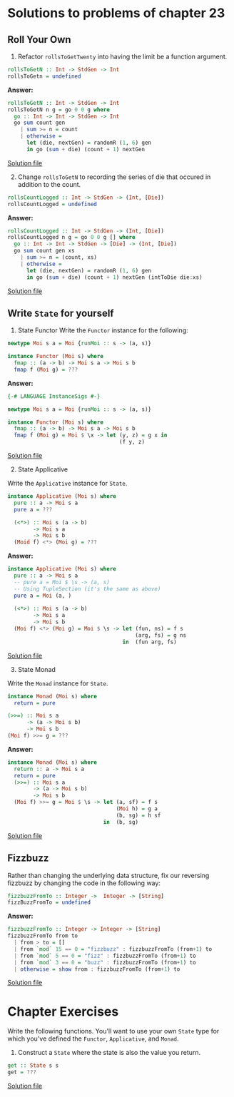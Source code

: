 # Solutions to problems of chapter 23

## Roll Your Own

1. Refactor `rollsToGetTwenty` into having the limit be a function argument.

```hs
rollsToGetN :: Int -> StdGen -> Int
rollsToGetn = undefined
```
**Answer:**
```hs
rollsToGetN :: Int -> StdGen -> Int
rollsToGetN n g = go 0 0 g where
  go :: Int -> Int -> StdGen -> Int
  go sum count gen
    | sum >= n = count
    | otherwise =
      let (die, nextGen) = randomR (1, 6) gen
      in go (sum + die) (count + 1) nextGen
```
[Solution file](exercise.files/RandomExample2.hs)

2. Change `rollsToGetN` to recording the series of die that occured in addition to the count.

```hs
rollsCountLogged :: Int -> StdGen -> (Int, [Die])
rollsCountLogged = undefined
```
**Answer:**
```hs
rollsCountLogged :: Int -> StdGen -> (Int, [Die])
rollsCountLogged n g = go 0 0 g [] where
  go :: Int -> Int -> StdGen -> [Die] -> (Int, [Die])
  go sum count gen xs 
    | sum >= n = (count, xs)
    | otherwise =
      let (die, nextGen) = randomR (1, 6) gen
      in go (sum + die) (count + 1) nextGen (intToDie die:xs)
```
[Solution file](exercise.files/RandomExample2.hs)


## Write `State` for yourself

1. State Functor
Write the `Functor` instance for the following:

```hs
newtype Moi s a = Moi {runMoi :: s -> (a, s)}

instance Functor (Moi s) where
  fmap :: (a -> b) -> Moi s a -> Moi s b
  fmap f (Moi g) = ???
```
**Answer:**
```hs
{-# LANGUAGE InstanceSigs #-}

newtype Moi s a = Moi {runMoi :: s -> (a, s)}

instance Functor (Moi s) where
  fmap :: (a -> b) -> Moi s a -> Moi s b
  fmap f (Moi g) = Moi $ \x -> let (y, z) = g x in
                                   (f y, z)
```
[Solution file](exercise.files/Moi.hs)

2. State Applicative

Write the `Applicative` instance for `State`.
```hs
instance Applicative (Moi s) where
  pure :: a -> Moi s a
  pure a = ???

  (<*>) :: Moi s (a -> b)
        -> Moi s a
        -> Moi s b
  (Moid f) <*> (Moi g) = ???
```
**Answer:**
```hs
instance Applicative (Moi s) where
  pure :: a -> Moi s a
  -- pure a = Moi $ \s -> (a, s)
  -- Using TupleSection (it's the same as above)
  pure a = Moi (a, )
  
  (<*>) :: Moi s (a -> b)
        -> Moi s a
        -> Moi s b
  (Moi f) <*> (Moi g) = Moi $ \s -> let (fun, ns) = f s
                                        (arg, fs) = g ns
                                    in  (fun arg, fs)
```
[Solution file](exercise.files/Moi.hs)

3. State Monad

Write the `Monad` instance for `State`.
```hs
instance Monad (Moi s) where
  return = pure

(>>=) :: Moi s a
      -> (a -> Moi s b)
      -> Moi s b
(Moi f) >>= g = ???
```
**Answer:**
```hs
instance Monad (Moi s) where
  return :: a -> Moi s a
  return = pure
  (>>=) :: Moi s a
        -> (a -> Moi s b)
        -> Moi s b
  (Moi f) >>= g = Moi $ \s -> let (a, sf) = f s
                                  (Moi h) = g a
                                  (b, sg) = h sf
                              in  (b, sg)
```
[Solution file](exercise.files/Moi.hs)

## Fizzbuzz

Rather than changing the underlying data structure, fix our reversing fizzbuzz by changing the code in the following way:
```hs
fizzbuzzFromTo :: Integer ->  Integer -> [String]
fizzBuzzFromTo = undefined
```
**Answer:**
```hs
fizzbuzzFromTo :: Integer -> Integer -> [String]
fizzbuzzFromTo from to
  | from > to = []
  | from `mod` 15 == 0 = "fizzbuzz" : fizzbuzzFromTo (from+1) to
  | from `mod` 5 == 0 = "fizz" : fizzbuzzFromTo (from+1) to
  | from `mod` 3 == 0 = "buzz" : fizzbuzzFromTo (from+1) to
  | otherwise = show from : fizzbuzzFromTo (from+1) to
```
[Solution file](exercise.files/fizzBuzz.hs)


# Chapter Exercises

Write the following functions. You'll want to use your own `State` type for which you've defined the `Functor`, `Applicative`, and `Monad`.

1. Construct a `State` where the state is also the value you return.

```hs
get :: State s s
get = ???
```
[Solution file](../chapter23/exercise.files/MyState.hs)
